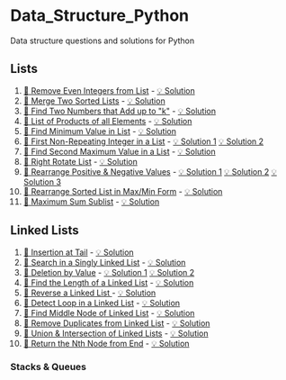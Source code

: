 # Data_Structure_Python

Data structure questions and solutions for Python

## Lists

1. [🎯 Remove Even Integers from List](Data_Structure_Python/_Lists/Challenge_1.txt) -
   [💡 Solution](Data_Structure_Python/1_Lists/Challenge_1.py)
2. [🎯 Merge Two Sorted Lists](1_Lists\Challenge_2.txt) - [💡 Solution](1_Lists\Challenge_2.py)
3. [🎯 Find Two Numbers that Add up to "k"](1_Lists\Challenge_3.txt) - [💡 Solution](1_Lists\Challenge_3.py)
4. [🎯 List of Products of all Elements](1_Lists\Challenge_4.txt) - [💡 Solution](1_Lists\Challenge_4.py)
5. [🎯 Find Minimum Value in List](1_Lists\Challenge_5.txt) - [💡 Solution](1_Lists\Challenge_5.py)
6. [🎯 First Non-Repeating Integer in a List](1_Lists\Challenge_6.txt) - [💡 Solution 1](1_Lists\Challenge_6.py) [💡 Solution 2](1_Lists\Challenge_6_1.py)
7. [🎯 Find Second Maximum Value in a List](1_Lists\Challenge_7.txt) - [💡 Solution](1_Lists\Challenge_7.py)
8. [🎯 Right Rotate List](1_Lists\Challenge_8.txt) - [💡 Solution](1_Lists\Challenge_8.py)
9. [🎯 Rearrange Positive & Negative Values](1_Lists\Challenge_9.txt) - [💡 Solution 1](1_Lists\Challenge_9.py) [💡 Solution 2](1_Lists\Challenge_9_1.py) [💡 Solution 3](1_Lists\Challenge_9_2.py)
10. [🎯 Rearrange Sorted List in Max/Min Form](1_Lists\Challenge_10.txt) - [💡 Solution](1_Lists\Challenge_10.py)
11. [🎯 Maximum Sum Sublist](1_Lists\Challenge_11.txt) - [💡 Solution](1_Lists\Challenge_11.py)

## Linked Lists

1. [🎯 Insertion at Tail](2_Linked_Lists\Challenge_1.txt) - [💡 Solution](2_Linked_Lists\Challenge_1.py)
2. [🎯 Search in a Singly Linked List](2_Linked_Lists\Challenge_2.txt) - [💡 Solution](2_Linked_Lists\Challenge_2.py)
3. [🎯 Deletion by Value](2_Linked_Lists\Challenge_3.txt) - [💡 Solution 1](2_Linked_Lists\Challenge_3.py) [💡 Solution 2](2_Linked_Lists\Challenge_3_1.py)
4. [🎯 Find the Length of a Linked List](2_Linked_Lists\Challenge_4.txt) - [💡 Solution](2_Linked_Lists\Challenge_4.py)
5. [🎯 Reverse a Linked List
](2_Linked_Lists\Challenge_5.txt) - [💡 Solution](2_Linked_Lists\Challenge_5.py)
6. [🎯 Detect Loop in a Linked List](2_Linked_Lists\Challenge_6.txt) - [💡 Solution](2_Linked_Lists\Challenge_6.py)
7. [🎯 Find Middle Node of Linked List](2_Linked_Lists\Challenge_7.txt) - [💡 Solution](2_Linked_Lists\Challenge_7.py)
8. [🎯 Remove Duplicates from Linked List](2_Linked_Lists\Challenge_8.txt) - [💡 Solution](2_Linked_Lists\Challenge_8.py)
9. [🎯 Union & Intersection of Linked Lists](2_Linked_Lists\Challenge_9.txt) - [💡 Solution](2_Linked_Lists\Challenge_9.py)
10. [🎯 Return the Nth Node from End](2_Linked_Lists\Challenge_10.txt) - [💡 Solution](2_Linked_Lists\Challenge_10.py)

### Stacks & Queues
